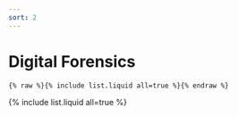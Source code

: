 ```yaml
---
sort: 2
---
```


# Digital Forensics

```
{% raw %}{% include list.liquid all=true %}{% endraw %}
```

{% include list.liquid all=true %}
